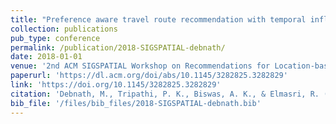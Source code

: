 ```yaml
---
title: "Preference aware travel route recommendation with temporal influence"
collection: publications
pub_type: conference
permalink: /publication/2018-SIGSPATIAL-debnath/
date: 2018-01-01
venue: '2nd ACM SIGSPATIAL Workshop on Recommendations for Location-based Services and Social Networks'
paperurl: 'https://dl.acm.org/doi/abs/10.1145/3282825.3282829'
link: 'https://doi.org/10.1145/3282825.3282829'
citation: 'Debnath, M., Tripathi, P. K., Biswas, A. K., & Elmasri, R. (2018, November). Preference aware travel route recommendation with temporal influence. In Proceedings of the 2nd ACM SIGSPATIAL Workshop on Recommendations for Location-based Services and Social Networks (pp. 1-9).'
bib_file: '/files/bib_files/2018-SIGSPATIAL-debnath.bib'
---
```

